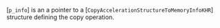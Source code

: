 [`p_info`] is an a pointer to a
[`CopyAccelerationStructureToMemoryInfoKHR`] structure defining the
copy operation.